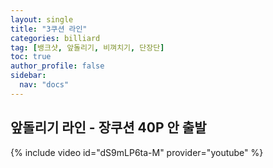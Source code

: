 ```yaml
---
layout: single
title: "3쿠션 라인"
categories: billiard
tag: [뱅크샷, 앞돌리기, 비껴치기, 단장단]
toc: true
author_profile: false
sidebar:
  nav: "docs"
---
```

## 앞돌리기 라인 - 장쿠션 40P 안 출발

{% include video id="dS9mLP6ta-M" provider="youtube" %}
